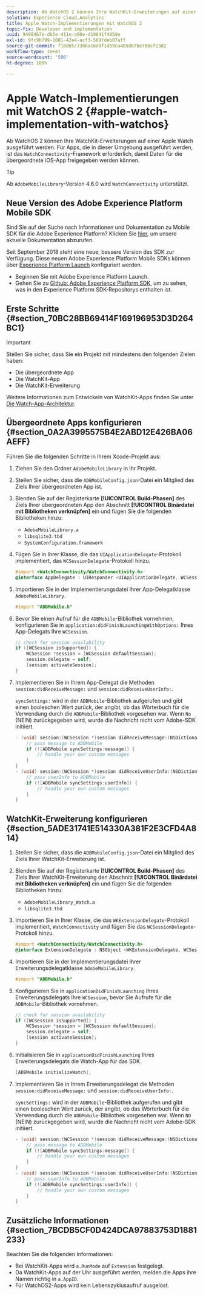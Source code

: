 ```yaml
---
description: Ab WatchOS 2 können Ihre WatchKit-Erweiterungen auf einer Apple Watch ausgeführt werden. Für Apps, die in dieser Umgebung ausgeführt werden, ist das WatchConnectivity-Framework erforderlich, damit Daten für die übergeordnete iOS-App freigegeben werden können.
solution: Experience Cloud,Analytics
title: Apple Watch-Implementierungen mit WatchOS 2
topic-fix: Developer and implementation
uuid: 9498467e-db5e-411e-a00e-d19841f485de
exl-id: 9fc9b799-1081-42e4-acf3-569fdeb07aff
source-git-commit: f18d65c738ba16d9f1459ca485d87be708cf23d2
workflow-type: tm+mt
source-wordcount: '506'
ht-degree: 100%

---
```


# Apple Watch-Implementierungen mit WatchOS 2 {#apple-watch-implementation-with-watchos}

Ab WatchOS 2 können Ihre WatchKit-Erweiterungen auf einer Apple Watch ausgeführt werden. Für Apps, die in dieser Umgebung ausgeführt werden, ist das `WatchConnectivity`-Framework erforderlich, damit Daten für die übergeordnete iOS-App freigegeben werden können.

>[!TIP]
>
>Ab `AdobeMobileLibrary`-Version 4.6.0 wird `WatchConnectivity` unterstützt.

## Neue Version des Adobe Experience Platform Mobile SDK

Sind Sie auf der Suche nach Informationen und Dokumentation zu Mobile SDK für die Adobe Experience Platform? Klicken Sie [hier](https://aep-sdks.gitbook.io/docs/), um unsere aktuelle Dokumentation abzurufen.

Seit September 2018 steht eine neue, bessere Version des SDK zur Verfügung. Diese neuen Adobe Experience Platform Mobile SDKs können über [Experience Platform Launch](https://www.adobe.com/de/experience-platform/launch.html) konfiguriert werden.

* Beginnen Sie mit Adobe Experience Platform Launch.
* Gehen Sie zu [Github: Adobe Experience Platform SDK](https://github.com/Adobe-Marketing-Cloud/acp-sdks), um zu sehen, was in den Experience Platform SDK-Repositorys enthalten ist.

## Erste Schritte {#section_70BC28BB69414F169196953D3D264BC1}

>[!IMPORTANT]
>
>Stellen Sie sicher, dass Sie ein Projekt mit mindestens den folgenden Zielen haben:
>
>* Die übergeordnete App
>* Die WatchKit-App
>* Die WatchKit-Erweiterung

>


Weitere Informationen zum Entwickeln von WatchKit-Apps finden Sie unter [Die Watch-App-Architektur](https://developer.apple.com/library/ios/documentation/General/Conceptual/WatchKitProgrammingGuide/DesigningaWatchKitApp.html#//apple_ref/doc/uid/TP40014969-CH3-SW1).

## Übergeordnete Apps konfigurieren {#section_0A2A3995575B4E2ABD12E426BA06AEFF}

Führen Sie die folgenden Schritte in Ihrem Xcode-Projekt aus:

1. Ziehen Sie den Ordner `AdobeMobileLibrary` in Ihr Projekt.
1. Stellen Sie sicher, dass die `ADBMobileConfig.json`-Datei ein Mitglied des Ziels Ihrer übergeordneten App ist.
1. Blenden Sie auf der Registerkarte **[!UICONTROL Build-Phasen]** des Ziels Ihrer übergeordneten App den Abschnitt **[!UICONTROL Binärdatei mit Bibliotheken verknüpfen]** ein und fügen Sie die folgenden Bibliotheken hinzu:

   * `AdobeMobileLibrary.a`
   * `libsqlite3.tbd`
   * `SystemConfiguration.framework`

1. Fügen Sie in Ihrer Klasse, die das `UIApplicationDelegate`-Protokoll implementiert, das `WCSessionDelegate`-Protokoll hinzu.

   ```objective-c
   #import <WatchConnectivity/WatchConnectivity.h> 
   @interface AppDelegate : UIResponder <UIApplicationDelegate, WCSessionDelegate>
   ```

1. Importieren Sie in der Implementierungsdatei Ihrer App-Delegatklasse `AdobeMobileLibrary`.

   ```objective-c
   #import "ADBMobile.h"
   ```

1. Bevor Sie einen Aufruf für die `ADBMobile`-Bibliothek vornehmen, konfigurieren Sie in `application:didFinishLaunchingWithOptions:` Ihres App-Delegats Ihre `WCSession`.

   ```objective-c
   // check for session availability 
   if ([WCSession isSupported]) { 
       WCSession *session = [WCSession defaultSession]; 
       session.delegate = self; 
       [session activateSession]; 
   }
   ```

1. Implementieren Sie in Ihrem App-Delegat die Methoden `session:didReceiveMessage:` und `session:didReceiveUserInfo:`.

   `syncSettings:` wird in der `ADBMobile`-Bibliothek aufgerufen und gibt einen booleschen Wert zurück, der angibt, ob das Wörterbuch für die Verwendung durch die `ADBMobile`-Bibliothek vorgesehen war. Wenn `No` (NEIN) zurückgegeben wird, wurde die Nachricht nicht vom Adobe-SDK initiiert.

   ```objective-c
   - (void) session:(WCSession *)session didReceiveMessage:(NSDictionary<NSString *,id> *)message { 
       // pass message to ADBMobile 
       if (![ADBMobile syncSettings:message]) { 
           // handle your own custom messages 
       } 
   } 
   - (void) session:(WCSession *)session didReceiveUserInfo:(NSDictionary<NSString *,id> *)userInfo { 
       // pass userInfo to ADBMobile 
       if (![ADBMobile syncSettings:userInfo]) { 
           // handle your own custom messages 
       } 
   } 
   ```

## WatchKit-Erweiterung konfigurieren {#section_5ADE31741E514330A381F2E3CFD4A814}

1. Stellen Sie sicher, dass die `ADBMobileConfig.json`-Datei ein Mitglied des Ziels Ihrer WatchKit-Erweiterung ist.
1. Blenden Sie auf der Registerkarte **[!UICONTROL Build-Phasen]** des Ziels Ihrer WatchKit-Erweiterung den Abschnitt **[!UICONTROL Binärdatei mit Bibliotheken verknüpfen]** ein und fügen Sie die folgenden Bibliotheken hinzu:

   * `AdobeMobileLibrary_Watch.a`
   * `libsqlite3.tbd`

1. Importieren Sie in Ihrer Klasse, die das `WKExtensionDelegate`-Protokoll implementiert, `WatchConnectivity` und fügen Sie das `WCSessionDelegate`-Protokoll hinzu.

   ```objective-c
   #import <WatchConnectivity/WatchConnectivity.h> 
   @interface ExtensionDelegate : NSObject <WKExtensionDelegate, WCSessionDelegate>
   ```

1. Importieren Sie in der Implementierungsdatei Ihrer Erweiterungsdelegatklasse `AdobeMobileLibrary`.

   ```objective-c
   #import "ADBMobile.h"
   ```

1. Konfigurieren Sie in `applicationDidFinishLaunching` Ihres Erweiterungsdelegats Ihre `WCSession`, bevor Sie Aufrufe für die `ADBMobile`-Bibliothek vornehmen.

   ```objective-c
   // check for session availability 
   if ([WCSession isSupported]) { 
       WCSession *session = [WCSession defaultSession]; 
       session.delegate = self; 
       [session activateSession]; 
   }
   ```

1. Initialisieren Sie in `applicationDidFinishLaunching` Ihres Erweiterungsdelegats die Watch-App für das SDK.

   ```objective-c
   [ADBMobile initializeWatch];
   ```

1. Implementieren Sie in Ihrem Erweiterungsdelegat die Methoden `session:didReceiveMessage:` und `session:didReceiveUserInfo:`.

   `syncSettings:` wird in der `ADBMobile`-Bibliothek aufgerufen und gibt einen booleschen Wert zurück, der angibt, ob das Wörterbuch für die Verwendung durch die `ADBMobile`-Bibliothek vorgesehen war. Wenn `NO` (NEIN) zurückgegeben wird, wurde die Nachricht nicht vom Adobe-SDK initiiert.

   ```objective-c
   - (void) session:(WCSession *)session didReceiveMessage:(NSDictionary<NSString *,id> *)message { 
       // pass message to ADBMobile 
       if (![ADBMobile syncSettings:message]) { 
           // handle your own custom messages 
       } 
   } 
   - (void) session:(WCSession *)session didReceiveUserInfo:(NSDictionary<NSString *,id> *)userInfo { 
       // pass userInfo to ADBMobile 
       if (![ADBMobile syncSettings:userInfo]) { 
           // handle your own custom messages 
       } 
   } 
   ```

## Zusätzliche Informationen {#section_7BCDB5CF0D424DCA97883753D1881233}

Beachten Sie die folgenden Informationen:

* Bei WatchKit-Apps wird `a.RunMode` auf `Extension` festgelegt.
* Da WatchKit-Apps auf der Uhr ausgeführt werden, melden die Apps ihre Namen richtig in `a.AppID`.
* Für WatchOS2-Apps wird kein Lebenszyklusaufruf ausgelöst.

